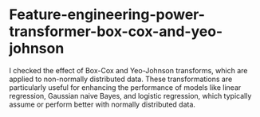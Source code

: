 # Feature-engineering-power-transformer-box-cox-and-yeo-johnson
I checked the effect of Box-Cox and Yeo-Johnson transforms, which are applied to non-normally distributed data. These transformations are particularly useful for enhancing the performance of models like linear regression, Gaussian naive Bayes, and logistic regression, which typically assume or perform better with normally distributed data.
